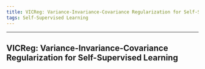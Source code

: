 ```yaml
---
title: VICReg: Variance-Invariance-Covariance Regularization for Self-Supervised Learning
tags: Self-Supervised Learning
---
```


-----------------
VICReg: Variance-Invariance-Covariance Regularization for Self-Supervised Learning
-----------------
